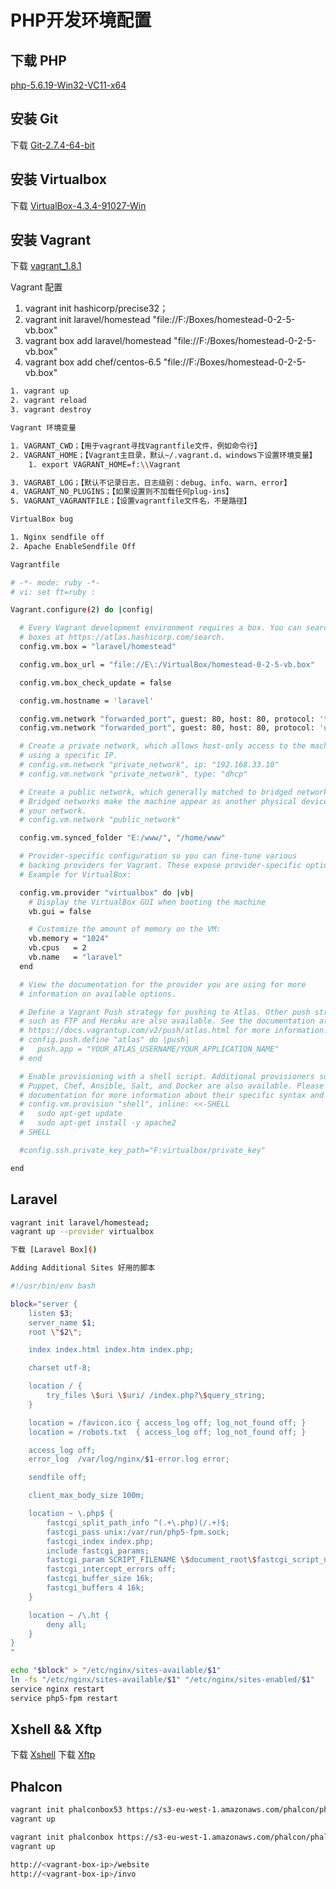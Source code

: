 # PHP开发环境配置 #

## 下载 PHP

[php-5.6.19-Win32-VC11-x64](http://windows.php.net/downloads/releases/php-5.6.19-Win32-VC11-x64.zip)

## 安装 Git

下载 [Git-2.7.4-64-bit](https://github.com/git-for-windows/git/releases/download/v2.7.4.windows.1/Git-2.7.4-64-bit.exe)

## 安装 Virtualbox

下载 [VirtualBox-4.3.4-91027-Win](http://download.virtualbox.org/virtualbox/4.3.4/VirtualBox-4.3.4-91027-Win.exe)

## 安装 Vagrant

下载 [vagrant_1.8.1](https://releases.hashicorp.com/vagrant/1.8.1/vagrant_1.8.1.msi)

Vagrant 配置

1. vagrant init hashicorp/precise32；
2. vagrant init laravel/homestead "file://F:/Boxes/homestead-0-2-5-vb.box"
3. vagrant box add laravel/homestead "file://F:/Boxes/homestead-0-2-5-vb.box"
4. vagrant box add chef/centos-6.5 "file://F:/Boxes/homestead-0-2-5-vb.box"

```bash
1. vagrant up
2. vagrant reload
3. vagrant destroy
```

```bash
Vagrant 环境变量

1. VAGRANT_CWD；【用于vagrant寻找Vagrantfile文件，例如命令行】
2. VAGRANT_HOME；【Vagrant主目录，默认~/.vagrant.d，windows下设置环境变量】
	1. export VAGRANT_HOME=f:\\Vagrant

3. VAGRABT_LOG；【默认不记录日志，日志级别：debug、info、warn、error】
4. VAGRANT_NO_PLUGINS；【如果设置则不加载任何plug-ins】
5. VAGRANT_VAGRANTFILE；【设置vagrantfile文件名，不是路径】
```

```bash
VirtualBox bug

1. Nginx sendfile off
2. Apache EnableSendfile Off
```

```bash
Vagrantfile

# -*- mode: ruby -*-
# vi: set ft=ruby :

Vagrant.configure(2) do |config|

  # Every Vagrant development environment requires a box. You can search for
  # boxes at https://atlas.hashicorp.com/search.
  config.vm.box = "laravel/homestead"

  config.vm.box_url = "file://E\:/VirtualBox/homestead-0-2-5-vb.box"

  config.vm.box_check_update = false

  config.vm.hostname = 'laravel'

  config.vm.network "forwarded_port", guest: 80, host: 80, protocol: 'tcp', auto_correct: true
  config.vm.network "forwarded_port", guest: 80, host: 80, protocol: 'udp', auto_correct: true

  # Create a private network, which allows host-only access to the machine
  # using a specific IP.
  # config.vm.network "private_network", ip: "192.168.33.10"
  # config.vm.network "private_network", type: "dhcp"

  # Create a public network, which generally matched to bridged network.
  # Bridged networks make the machine appear as another physical device on
  # your network.
  # config.vm.network "public_network"

  config.vm.synced_folder "E:/www/", "/home/www"

  # Provider-specific configuration so you can fine-tune various
  # backing providers for Vagrant. These expose provider-specific options.
  # Example for VirtualBox:

  config.vm.provider "virtualbox" do |vb|
    # Display the VirtualBox GUI when booting the machine
    vb.gui = false

    # Customize the amount of memory on the VM:
    vb.memory = "1024"
    vb.cpus   = 2
    vb.name   = "laravel"
  end

  # View the documentation for the provider you are using for more
  # information on available options.

  # Define a Vagrant Push strategy for pushing to Atlas. Other push strategies
  # such as FTP and Heroku are also available. See the documentation at
  # https://docs.vagrantup.com/v2/push/atlas.html for more information.
  # config.push.define "atlas" do |push|
  #   push.app = "YOUR_ATLAS_USERNAME/YOUR_APPLICATION_NAME"
  # end

  # Enable provisioning with a shell script. Additional provisioners such as
  # Puppet, Chef, Ansible, Salt, and Docker are also available. Please see the
  # documentation for more information about their specific syntax and use.
  # config.vm.provision "shell", inline: <<-SHELL
  #   sudo apt-get update
  #   sudo apt-get install -y apache2
  # SHELL

  #config.ssh.private_key_path="F:virtualbox/private_key"

end

```

## Laravel

```bash
vagrant init laravel/homestead;
vagrant up --provider virtualbox
```

```bash
下载 [Laravel Box]()
```

```bash
Adding Additional Sites 好用的脚本

#!/usr/bin/env bash

block="server {
    listen $3;
    server_name $1;
    root \"$2\";

    index index.html index.htm index.php;

    charset utf-8;

    location / {
        try_files \$uri \$uri/ /index.php?\$query_string;
    }

    location = /favicon.ico { access_log off; log_not_found off; }
    location = /robots.txt  { access_log off; log_not_found off; }

    access_log off;
    error_log  /var/log/nginx/$1-error.log error;

    sendfile off;

    client_max_body_size 100m;

    location ~ \.php$ {
        fastcgi_split_path_info ^(.+\.php)(/.+)$;
        fastcgi_pass unix:/var/run/php5-fpm.sock;
        fastcgi_index index.php;
        include fastcgi_params;
        fastcgi_param SCRIPT_FILENAME \$document_root\$fastcgi_script_name;
        fastcgi_intercept_errors off;
        fastcgi_buffer_size 16k;
        fastcgi_buffers 4 16k;
    }

    location ~ /\.ht {
        deny all;
    }
}
"

echo "$block" > "/etc/nginx/sites-available/$1"
ln -fs "/etc/nginx/sites-available/$1" "/etc/nginx/sites-enabled/$1"
service nginx restart
service php5-fpm restart
```

## Xshell && Xftp

下载 [Xshell](./Xftp4.exe)
下载 [Xftp](./Xshell4_4.0.0.125.exe)

## Phalcon

```bash
vagrant init phalconbox53 https://s3-eu-west-1.amazonaws.com/phalcon/phalcon125-apache2-php53-mysql55.box
vagrant up
```

```bash
vagrant init phalconbox https://s3-eu-west-1.amazonaws.com/phalcon/phalcon125-apache2-php54-mysql55.box
vagrant up
```

```bash
http://<vagrant-box-ip>/website
http://<vagrant-box-ip>/invo
```